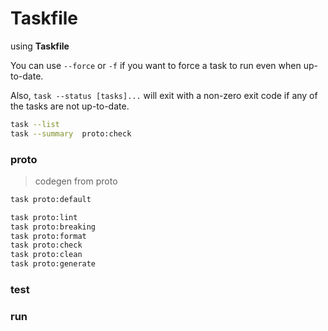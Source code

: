 # Taskfile

using **Taskfile**

You can use `--force` or `-f` if you want to force a task to run even when up-to-date.

Also, `task --status [tasks]...` will exit with a non-zero exit code if any of the tasks are not up-to-date.

```bash
task --list
task --summary  proto:check
```

### proto

> codegen from proto

```bash
task proto:default
```

```bash
task proto:lint
task proto:breaking
task proto:format
task proto:check
task proto:clean
task proto:generate
```

### test


### run
